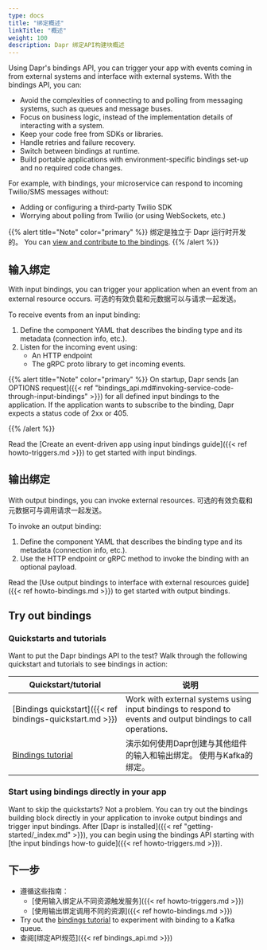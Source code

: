 ```yaml
---
type: docs
title: "绑定概述"
linkTitle: "概述"
weight: 100
description: Dapr 绑定API构建块概述
---
```


Using Dapr's bindings API, you can trigger your app with events coming in from external systems and interface with external systems. With the bindings API, you can:

- Avoid the complexities of connecting to and polling from messaging systems, such as queues and message buses.
- Focus on business logic, instead of the implementation details of interacting with a system.
- Keep your code free from SDKs or libraries.
- Handle retries and failure recovery.
- Switch between bindings at runtime.
- Build portable applications with environment-specific bindings set-up and no required code changes.

For example, with bindings, your microservice can respond to incoming Twilio/SMS messages without:

- Adding or configuring a third-party Twilio SDK
- Worrying about polling from Twilio (or using WebSockets, etc.)

{{% alert title="Note" color="primary" %}}
绑定是独立于 Dapr 运行时开发的。 You can [view and contribute to the bindings](https://github.com/dapr/components-contrib/tree/master/bindings).
{{% /alert %}}

## 输入绑定

With input bindings, you can trigger your application when an event from an external resource occurs. 可选的有效负载和元数据可以与请求一起发送。

To receive events from an input binding:

1. Define the component YAML that describes the binding type and its metadata (connection info, etc.).
1. Listen for the incoming event using:
   - An HTTP endpoint
   - The gRPC proto library to get incoming events.

{{% alert title="Note" color="primary" %}}
 On startup, Dapr sends [an OPTIONS request]({{< ref "bindings_api.md#invoking-service-code-through-input-bindings" >}}) for all defined input bindings to the application. If the application wants to subscribe to the binding, Dapr expects a status code of 2xx or 405.

{{% /alert %}}

Read the [Create an event-driven app using input bindings guide]({{< ref howto-triggers.md >}}) to get started with input bindings.

## 输出绑定

With output bindings, you can invoke external resources. 可选的有效负载和元数据可与调用请求一起发送。

To invoke an output binding:

1. Define the component YAML that describes the binding type and its metadata (connection info, etc.).
2. Use the HTTP endpoint or gRPC method to invoke the binding with an optional payload.

Read the [Use output bindings to interface with external resources guide]({{< ref howto-bindings.md >}}) to get started with output bindings.

## Try out bindings

### Quickstarts and tutorials

Want to put the Dapr bindings API to the test? Walk through the following quickstart and tutorials to see bindings in action:

| Quickstart/tutorial                                                                     | 说明                                                                                                           |
| --------------------------------------------------------------------------------------- | ------------------------------------------------------------------------------------------------------------ |
| [Bindings quickstart]({{< ref bindings-quickstart.md >}})                               | Work with external systems using input bindings to respond to events and output bindings to call operations. |
| [Bindings tutorial](https://github.com/dapr/quickstarts/tree/master/tutorials/bindings) | 演示如何使用Dapr创建与其他组件的输入和输出绑定。 使用与Kafka的绑定。                                                                      |

### Start using bindings directly in your app

Want to skip the quickstarts? Not a problem. You can try out the bindings building block directly in your application to invoke output bindings and trigger input bindings. After [Dapr is installed]({{< ref "getting-started/_index.md" >}}), you can begin using the bindings API starting with [the input bindings how-to guide]({{< ref howto-triggers.md >}}).

## 下一步

- 遵循这些指南：
  - [使用输入绑定从不同资源触发服务]({{< ref howto-triggers.md >}})
  - [使用输出绑定调用不同的资源]({{< ref howto-bindings.md >}})
- Try out the [bindings tutorial](https://github.com/dapr/quickstarts/tree/master/tutorials/bindings/README.md) to experiment with binding to a Kafka queue.
- 查阅[绑定API规范]({{< ref bindings_api.md >}})